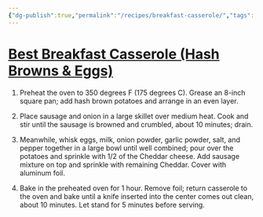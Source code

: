 ```yaml
---
{"dg-publish":true,"permalink":"/recipes/breakfast-casserole/","tags":["Recipes"],"noteIcon":"","created":"2024-04-05T08:43:00","updated":"2024-04-13 10:48:05 am"}
---
```




# [Best Breakfast Casserole (Hash Browns & Eggs)](https://www.allrecipes.com/recipe/87013/hash-brown-and-egg-casserole/)

1.  Preheat the oven to 350 degrees F (175 degrees C). Grease an 8-inch square pan; add hash brown potatoes and arrange in an even layer.
    
2.  Place sausage and onion in a large skillet over medium heat. Cook and stir until the sausage is browned and crumbled, about 10 minutes; drain.
    
3.  Meanwhile, whisk eggs, milk, onion powder, garlic powder, salt, and pepper together in a large bowl until well combined; pour over the potatoes and sprinkle with 1/2 of the Cheddar cheese. Add sausage mixture on top and sprinkle with remaining Cheddar. Cover with aluminum foil.
    
4.  Bake in the preheated oven for 1 hour. Remove foil; return casserole to the oven and bake until a knife inserted into the center comes out clean, about 10 minutes. Let stand for 5 minutes before serving.